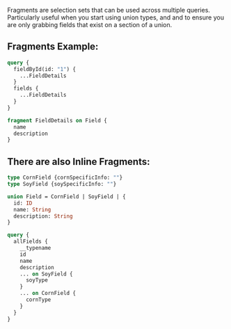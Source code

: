 Fragments are selection sets that can be used across multiple queries. Particularly useful when you start using union types, and and to ensure you are only grabbing fields that exist on a section of a union.

## Fragments Example:

```graphql
query {
  fieldById(id: "1") {
    ...FieldDetails
  }
  fields {
    ...FieldDetails
  }
}

fragment FieldDetails on Field {
  name
  description
}
```

## There are also Inline Fragments:

```graphql
type CornField {cornSpecificInfo: ""}
type SoyField {soySpecificInfo: ""}

union Field = CornField | SoyField | {
  id: ID
  name: String
  description: String
}

query {
  allFields {
    __typename
    id
    name
    description
    ... on SoyField {
      soyType
    }
    ... on CornField {
      cornType
    }
  }
}
```
